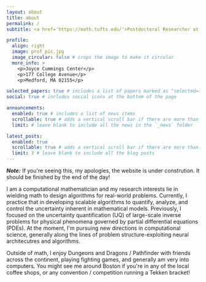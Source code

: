 ```yaml
---
layout: about
title: about
permalink: /
subtitle: <a href='https://math.tufts.edu/'>Postdoctoral Researcher at Tufts University</a>.

profile:
  align: right
  image: prof_pic.jpg
  image_circular: false # crops the image to make it circular
  more_info: >
    <p>Joyce Cummings Center</p>
    <p>177 College Avenue</p>
    <p>Medford, MA 02155</p>

selected_papers: true # includes a list of papers marked as "selected={true}"
social: true # includes social icons at the bottom of the page

announcements:
  enabled: true # includes a list of news items
  scrollable: true # adds a vertical scroll bar if there are more than 3 news items
  limit: # leave blank to include all the news in the `_news` folder

latest_posts:
  enabled: true
  scrollable: true # adds a vertical scroll bar if there are more than 3 new posts items
  limit: 3 # leave blank to include all the blog posts
---
```


***Note:*** If you're seeing this, my apologies, the website is under
constrution. It should be finished by the end of the day!

I am a computational mathematician and my research interests lie in wielding
math to design algorithms for real-world problems.
Currently, I practice that in developing scalable algorithms to quantify,
analyze, and control the uncertainty inherent in mathematical models.
Previously, I focused on the uncertainty quantification (UQ) of large-scale
inverse problems for physical phenomena governed by partial differential
equations (PDEs).
At the moment, I'm pursuing new directions in computational science, generally
along the lines of problem structure-exploiting neural architecutres and
algorithms.

Outside of math, I enjoy Dungeons and Dragons / Pathfinder with friends across
the continent, playing fighting games, and generally am very into computers.
You might see me around Boston if you're in any of the local coffee shops,
or any convention / competition running a Tekken bracket!
